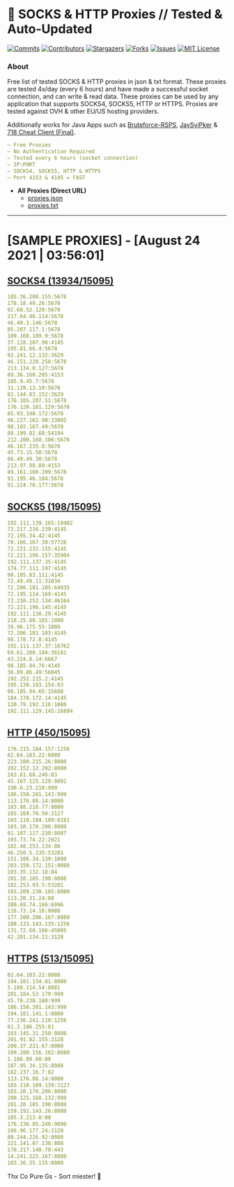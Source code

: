 <!-- MARKDOWN LINKS & IMAGES -->
<!-- https://www.markdownguide.org/basic-syntax/#reference-style-links -->
[contributors-shield]: https://img.shields.io/github/contributors/KaiBurton/free-proxies-autoupdated?style=for-the-badge
[contributors-url]: https://github.com/KaiBurton/free-proxies-autoupdated/graphs/contributors
[forks-shield]: https://img.shields.io/github/forks/KaiBurton/free-proxies-autoupdated?style=for-the-badge
[forks-url]: https://github.com/KaiBurton/free-proxies-autoupdated/network/members
[stars-shield]: https://img.shields.io/github/stars/KaiBurton/free-proxies-autoupdated?style=for-the-badge
[stars-url]: https://github.com/KaiBurton/free-proxies-autoupdated/stargazers
[issues-shield]: https://img.shields.io/github/issues/KaiBurton/free-proxies-autoupdated?style=for-the-badge
[issues-url]: https://github.com/KaiBurton/free-proxies-autoupdated/issues
[license-shield]: https://img.shields.io/github/license/KaiBurton/free-proxies-autoupdated?style=for-the-badge
[license-url]: https://github.com/KaiBurton/free-proxies-autoupdated/blob/main/LICENSE
[commit-shield]: https://img.shields.io/github/last-commit/KaiBurton/free-proxies-autoupdated?style=for-the-badge
[commit-url]: https://github.com/KaiBurton/free-proxies-autoupdated/commits/main

# 🎁 SOCKS & HTTP Proxies // Tested & Auto-Updated

[![Commits][commit-shield]][commit-url]
[![Contributors][contributors-shield]][contributors-url]
[![Stargazers][stars-shield]][stars-url]
[![Forks][forks-shield]][forks-url]
[![Issues][issues-shield]][issues-url]
[![MIT License][license-shield]][license-url]

### About
Free list of tested SOCKS & HTTP proxies in json & txt format. These proxies are tested 4x/day (every 6 hours) and have made a successful socket connection, and can write & read data. These proxies can be used by any application that supports SOCKS4, SOCKS5, HTTP or HTTPS. Proxies are tested against OVH & other EU/US hosting providers.

Additionally works for Java Apps such as [Bruteforce-RSPS](https://github.com/KaiBurton/Bruteforce-RSPS), [JaySyiPker](https://github.com/JayArrowz/JaySyiPker) & [718 Cheat Client (Final)](https://github.com/KaiBurton/718-Cheat-Client-Final). 

```yaml
— Free Proxies
— No Authentication Required
— Tested every 6 hours (socket connection)
— IP:PORT
— SOCKS4, SOCKS5, HTTP & HTTPS
— Port 4153 & 4145 = FAST
```

- **All Proxies (Direct URL)**
  - [proxies.json](https://raw.githubusercontent.com/KaiBurton/free-proxies-autoupdated/main/proxies.json)
  - [proxies.txt](https://raw.githubusercontent.com/KaiBurton/free-proxies-autoupdated/main/proxies.txt)

---

# [SAMPLE PROXIES] - [August 24 2021 | 03:56:01]

## [SOCKS4 (13934/15095)](https://raw.githubusercontent.com/KaiBurton/free-proxies-autoupdated/main/proxies-socks4.txt)
```yaml
185.36.208.155:5678
178.18.49.26:5678
92.60.52.120:5678
217.64.46.114:5678
46.40.3.146:5678
85.207.117.1:5678
109.160.109.9:5678
37.128.107.98:4145
195.81.66.4:5678
92.241.12.132:3629
46.151.220.250:5678
213.134.0.127:5678
89.36.160.205:4153
185.9.45.7:5678
31.128.13.10:5678
82.144.83.152:3629
176.105.207.51:5678
176.120.101.129:5678
85.93.190.172:5678
46.227.162.98:33802
90.102.167.49:5678
88.199.82.68:54194
212.200.160.106:5678
46.167.235.8:5678
45.73.15.50:5678
86.49.49.30:5678
213.97.98.89:4153
89.161.100.209:5678
91.195.46.104:5678
91.224.70.177:5678
```

## [SOCKS5 (198/15095)](https://raw.githubusercontent.com/KaiBurton/free-proxies-autoupdated/main/proxies-socks5.txt)
```yaml
192.111.139.165:19402
72.217.216.239:4145
72.195.34.42:4145
70.166.167.38:57728
72.221.232.155:4145
72.221.196.157:35904
192.111.137.35:4145
174.77.111.197:4145
98.185.83.111:4145
72.49.49.11:31034
72.206.181.105:64935
72.195.114.169:4145
72.210.252.134:46164
72.221.196.145:4145
192.111.138.29:4145
218.25.88.165:1080
39.96.175.55:1080
72.206.181.103:4145
98.178.72.8:4145
192.111.137.37:18762
69.61.200.104:36181
43.224.8.14:6667
98.185.94.76:4145
36.89.86.49:56845
192.252.215.2:4145
195.138.193.154:83
98.185.94.65:15608
184.178.172.14:4145
120.79.192.116:1080
192.111.129.145:16894
```

## [HTTP (450/15095)](https://raw.githubusercontent.com/KaiBurton/free-proxies-autoupdated/main/proxies-http.txt)
```yaml
176.215.184.157:1256
82.64.183.22:8080
223.100.215.26:8080
202.152.12.202:8080
103.61.68.246:83
45.167.125.129:9991
190.6.23.218:999
186.150.201.143:999
113.176.88.14:8080
183.88.210.77:8080
103.169.70.50:3127
103.110.184.109:8181
103.10.170.206:8080
91.187.117.230:8087
103.73.74.22:2021
182.48.253.134:80
46.250.5.135:53281
151.106.34.139:1080
203.150.172.151:8080
103.35.132.18:84
201.20.105.198:8080
182.253.93.5:53281
103.209.230.185:8080
113.20.31.24:80
200.69.74.166:6996
116.73.14.16:8080
177.200.206.167:8080
188.133.143.135:1256
131.72.68.166:45005
42.201.134.22:3128
```

## [HTTPS (513/15095)](https://raw.githubusercontent.com/KaiBurton/free-proxies-autoupdated/main/proxies-https.txt)
```yaml
82.64.183.22:8080
194.181.134.81:8080
5.188.114.54:8081
201.184.53.179:999
45.70.238.180:999
186.150.201.143:999
194.181.141.1:8080
77.236.241.110:1256
81.3.186.255:81
103.145.31.250:8080
201.91.82.155:3128
200.37.231.67:8080
109.200.156.102:8080
1.186.80.68:80
187.95.34.135:8080
182.237.16.7:82
113.176.88.14:8080
103.110.109.139:3127
103.10.170.206:8080
200.125.168.132:999
201.20.105.198:8080
159.192.143.26:8080
185.3.213.8:80
176.236.85.246:9090
186.96.177.24:3128
80.244.226.92:8080
221.141.87.130:808
178.217.140.70:443
14.241.225.167:8080
103.36.35.135:8080
```



Thx Co Pure Gs - Sort miester! 💟